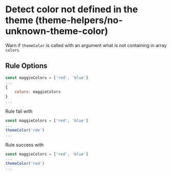 # Detect color not defined in the theme (theme-helpers/no-unknown-theme-color)

Warn if `themeColor` is called with an argument what is not containing in array `colors`

## Rule Options

```js
const maggieColors = ['red', 'blue']
...
{
    colors: maggieColors
}
...
```

Rule fail with
```js
const maggieColors = ['red', 'blue']
...
themeColor('rde')
...
```
Rule success with
```js
const maggieColors = ['red', 'blue']
...
themeColor('red')
...
```

